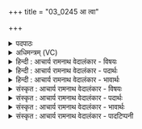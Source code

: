 +++
title = "03_0245 आ त्वा"

+++
<details><summary>पदपाठः</summary>

आ꣢। त्वा꣣। सह꣡स्र꣢म्। आ। श꣣त꣢म्। यु꣢क्ताः꣢। र꣡थे꣢꣯। हि꣣रण्य꣡ये꣢। ब्र꣣ह्मयु꣡जः꣢। ब्र꣣ह्म। यु꣡जः꣢꣯। ह꣡र꣢꣯यः। इ꣣न्द्र। केशि꣡नः꣢। व꣡ह꣢꣯न्तु। सो꣡म꣢꣯पीतये। सो꣡म꣢꣯। पी꣣तये। २४५।
</details>

<details><summary>अधिमन्त्रम् (VC)</summary>

- इन्द्रः
- मेधातिथि0मेध्यातिथी काण्वौ
- बृहती
- मध्यमः
- ऐन्द्रं काण्डम्
</details>

<details><summary>हिन्दी : आचार्य रामनाथ वेदालंकार - विषयः</summary>

अगले मन्त्र में हरियों द्वारा इन्द्र को वहन किये जाने का वर्णन है।
</details>

<details><summary>हिन्दी : आचार्य रामनाथ वेदालंकार - पदार्थः</summary>

पदार्थान्वय -  प्रथम—अध्यात्म पक्ष में। हे (इन्द्र) परमात्मन् ! (हिरण्यये) सुवर्ण के समान ज्योतिर्मय (रथे) शरीररूप रथ में (युक्ताः) नियुक्त, (ब्रह्मयुजः) ब्रह्म के साथ योग करानेवाले अर्थात् ब्रह्म-साक्षात्कार के साधन-भूत, (केशिनः) प्रकाशमय तथा प्रकाशक (सहस्रम्) सहस्र संख्यावाले (हरयः) आहरणशील सात्त्विक-चित्तवृत्ति-रूप अश्व अथवा प्राणरूप अश्व (सोमपीतये) श्रद्धारूप सोमरस का जिसमें पान किया जाता है, ऐसे उपासना-यज्ञ के लिए (त्वा) तुझे (आवहन्तु) हृदय में लायें, प्रकट करें, (शतम्) सौ संख्यावाले सात्त्विक चित्तवृत्तिरूप अश्व (आ) हृदय में लायें, प्रकट करें ॥ पहले हजार कहकर फिर सौ कहना इस बात का ज्ञापक है कि ब्रह्मसाक्षात्कार के लिए शनैःशनै सात्त्विक चित्तवृत्तियों का भी निरोध करना होता है। इसीप्रकार प्राणायाम में पहले श्वासोच्छ्वासों की संख्या अधिक होती है, क्रमशः अभ्यास करते-करते उनकी संख्या न्यून हो जाती है ॥ द्वितीय—राष्ट्र के पक्ष में। हे (इन्द्र) वीर मनुष्य ! (हिरण्यये) ज्योतिर्मय (रथे) राष्ट्ररूप रथ में (युक्ताः) नियुक्त, (ब्रह्मयुजः) वेदज्ञ चुनाव-अधिकारियों से प्रेरित, (केशिनः) ज्ञान-प्रकाश से युक्त (सहस्रम्) सहस्र (हरयः) मतदान के अधिकारी मनुष्य (सोमपीतये) सुखशान्ति की रक्षा जिसमें होती है, ऐसे राष्ट्र-यज्ञ के सञ्चालनार्थ (त्वा) तुझे (आ वहन्तु) चुनकर राजा के पद पर लायें, (शतम्) सौ चुननेवाले विधायक लोग तुझे चुनकर (आ) राजा के पद पर प्रतिष्ठित करें ॥ पहले हजार या अधिक प्रजाजन मतदान करके कुछ विधायकों को चुनते हैं, फिर वे विधायक जो संख्या में कम होते हैं, राजा को चुनते हैं। यह बात क्रमशः सहस्र और शत शब्दों से सूचित होती है ॥ इस मन्त्र में श्लेषालङ्कार है ॥३॥
</details>

<details><summary>हिन्दी : आचार्य रामनाथ वेदालंकार - भावार्थः</summary>

भावार्थ -  जैसे योगीजन प्रकाशपूर्ण सात्त्विक चित्त की भावनाओं से परमात्मा को प्राप्त करते हैं, वैसे ही विवेकशील प्रजाजनों को चाहिए कि वे मतदान द्वारा सुयोग्य राजा को प्राप्त करें ॥३॥
</details>

<details><summary>संस्कृत : आचार्य रामनाथ वेदालंकार - विषयः</summary>

अथ हरयः इन्द्रमावहन्त्वित्युच्यते।
</details>

<details><summary>संस्कृत : आचार्य रामनाथ वेदालंकार - पदार्थः</summary>

पदार्थान्वय -  प्रथमः—अध्यात्मपरः। हे (इन्द्र) परमात्मन् ! (हिरण्यये) हिरण्मये हिरण्यवज्ज्योतिर्मये। ज्योतिर्हिरण्यम्। श० ४।३।४।२१। ‘ऋत्व्य- वास्त्व्यवास्त्वमाध्वीहिरण्ययानिच्छन्दसि’ अ० ६।४।१७५ इति निपातनाद् हिरण्यशब्दाद् विहितस्य मयटो मशब्दस्य लोपः। (रथे) शरीररूपे स्यन्दने (युक्ताः) नियुक्ताः (ब्रह्मयुजः) ब्रह्मणा सह योजयन्तीति तादृशाः परमेश्वरसाक्षात्कारसाधनभूताः (केशिनः) प्रकाशवन्तः प्रकाशकाश्च। केशी, केशा रश्मयः तैस्तद्वान् भवति, काशनाद् वा प्रकाशनाद् वा। निरु० १२।२६। (सहस्रम्) सहस्रसंख्याकाः (हरयः) आहरणशीलाः सात्त्विकचित्तवृत्तिरूपाः यद्वा प्राणरूपा अश्वाः। प्राणानां सहस्रत्वं तावत् ‘स॒हस्रऺ प्रा॒णा मय्या यऺतन्ताम्’ अथ० १७।१।३० इति श्रुतेः। (सोमपीतये) उपासनायज्ञाय। सोमस्य श्रद्धारसस्य पीतिः पानं यस्मिन् स सोमपीतिः उपासनायज्ञः तस्मै। बहुव्रीहौ पूर्वपदप्रकृतिस्वरः। (त्वा) त्वाम् (आवहन्तु) हृदयसदने आनयन्तु प्रकटीकुर्वन्तु। (शतम्) शतसंख्याकाः हरयः सात्त्विकचित्तवृत्तिरूपाः प्राणरूपा वा अश्वाः त्वाम् (आ) आवहन्तु आनयन्तु प्रकटीकुर्वन्तु। पूर्वं सहस्रमित्युक्त्वा पश्चात् शतम् इति वचनेन ब्रह्मप्राप्त्यर्थं शनैः शनैः सात्त्विकीनां चित्तवृत्तीनामपि निरोधः सूचितो भवति। एवमेव पूर्वं श्वासोच्छ्वासा अधिका भवन्ति, क्रमेण चाभ्यासात् तत्संख्या न्यूना भवति ॥ अथ द्वितीयः—राष्ट्रपरः। हे (इन्द्र) राजन् ! (हिरण्यये) ज्योतिर्मये (रथे) राष्ट्ररूपे रथे (युक्ताः) नियुक्ताः (ब्रह्मयुजः) ब्रह्मभिर्वेदविद्भिः निर्वाचनाधिकारिभिः प्रेरिताः (केशिनः) प्रकाशवन्तो ज्ञानिनः (सहस्रम्) सहस्रसंख्याकाः (हरयः) मतदानाधिकारिणो मनुष्याः। हरय इति मनुष्यनामसु पठितम्। निघं० २।३। (सोमपीतये) सोमस्य सोमोपलक्षितायाः सुखशान्तेः पीतिः रक्षणं यस्मिन् तस्मै राष्ट्रसंचालनयज्ञाय (त्वा) त्वां राजानम् (आवहन्तु) निर्वाच्य राजपदे आनयन्तु, (शतम्) शतसंख्याकाः हरयः निर्वाचका मनुष्याः त्वां राजपदे (आ) आवहन्तु निर्वाच्य आनयन्तु। पूर्वं सहस्रैरधिकैर्वा प्रजाजनैर्मतदानेन केचन विधायका निर्वाच्यन्ते, तदुत्तरं तैर्विधायकैः राजा निर्वाच्यते इति सहस्र-शत-शब्दाभ्यां सूच्यते ॥३॥ अत्र श्लेषालङ्कारः ॥३॥
</details>

<details><summary>संस्कृत : आचार्य रामनाथ वेदालंकार - भावार्थः</summary>

भावार्थ -  यथा योगिभिः प्रकाशपूर्णैः सात्त्विकचित्तभावैः परमात्मा प्राप्यते, तथा विवेकशीलैः प्रजाजनैर्मतदानेन सुयोग्यो राजा प्राप्तव्यः ॥३॥
</details>

<details><summary>संस्कृत : आचार्य रामनाथ वेदालंकार - पादटिप्पनी</summary>

टिप्पनी -   १. ऋ० ८।१।२४, साम० १३९१।
</details>